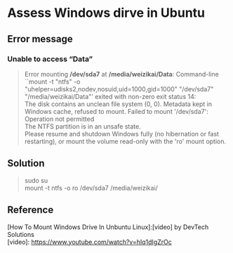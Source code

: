 # Assess Windows dirve in Ubuntu  
## Error message  
### Unable to access “Data”
> Error mounting **/dev/sda7** at **/media/weizikai/Data**: Command-line ``mount -t "ntfs" -o "uhelper=udisks2,nodev,nosuid,uid=1000,gid=1000" "/dev/sda7" "/media/weizikai/Data"' exited with non-zero exit status 14:   
> The disk contains an unclean file system (0, 0). Metadata kept in Windows cache, refused to mount. 
> Failed to mount '/dev/sda7': Operation not permitted  
> The NTFS partition is in an unsafe state.  
> Please resume and shutdown Windows fully (no hibernation or fast restarting), or mount the volume  read-only with the 'ro' mount option.

## Solution  
> sudo su  
> mount -t ntfs -o ro /dev/sda7 /media/weizikai/

## Reference  
[How To Mount Windows Drive In Unbuntu Linux]:[video] by DevTech Solutions  
[video]: https://www.youtube.com/watch?v=hIq1dIgZrOc  
